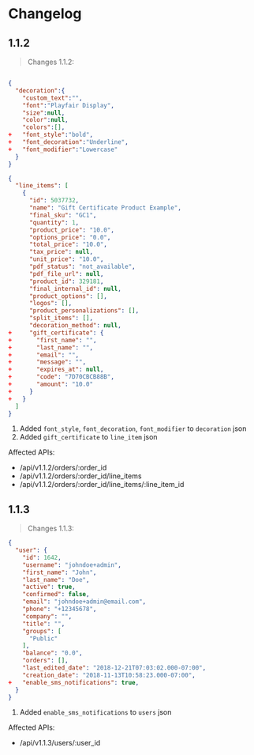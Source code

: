 # Changelog

## 1.1.2

> Changes 1.1.2:

```json

{
  "decoration":{
    "custom_text":"",
    "font":"Playfair Display",
    "size":null,
    "color":null,
    "colors":[],
+   "font_style":"bold",
+   "font_decoration":"Underline",
+   "font_modifier":"Lowercase"
  }
}

{
  "line_items": [
    {
      "id": 5037732,
      "name": "Gift Certificate Product Example",
      "final_sku": "GC1",
      "quantity": 1,
      "product_price": "10.0",
      "options_price": "0.0",
      "total_price": "10.0",
      "tax_price": null,
      "unit_price": "10.0",
      "pdf_status": "not_available",
      "pdf_file_url": null,
      "product_id": 329181,
      "final_internal_id": null,
      "product_options": [],
      "logos": [],
      "product_personalizations": [],
      "split_items": [],
      "decoration_method": null,
+     "gift_certificate": {
+       "first_name": "",
+       "last_name": "",
+       "email": "",
+       "message": "",
+       "expires_at": null,
+       "code": "7D70CBCB88B",
+       "amount": "10.0"
+     }
+   }
  ]
}
```

1. Added `font_style`, `font_decoration`, `font_modifier` to `decoration` json
2. Added `gift_certificate` to `line_item` json

Affected APIs:

* /api/v1.1.2/orders/:order_id
* /api/v1.1.2/orders/:order_id/line_items
* /api/v1.1.2/orders/:order_id/line_items/:line_item_id

## 1.1.3

> Changes 1.1.3:

```json
{
  "user": {
    "id": 1642,
    "username": "johndoe+admin",
    "first_name": "John",
    "last_name": "Doe",
    "active": true,
    "confirmed": false,
    "email": "johndoe+admin@email.com",
    "phone": "+12345678",
    "company": "",
    "title": "",
    "groups": [
      "Public"
    ],
    "balance": "0.0",
    "orders": [],
    "last_edited_date": "2018-12-21T07:03:02.000-07:00",
    "creation_date": "2018-11-13T10:58:23.000-07:00",
+   "enable_sms_notifications": true,
  }
}
```

1. Added `enable_sms_notifications` to `users` json


Affected APIs:

* /api/v1.1.3/users/:user_id
